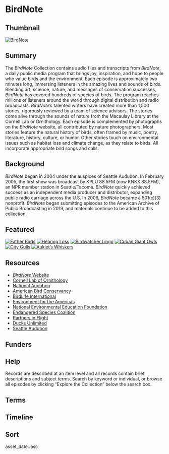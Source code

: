 # BirdNote

## Thumbnail

![BirdNote](https://s3.amazonaws.com/americanarchive.org/special-collections/BirdNoteLOC.jpg "BirdNote")

## Summary

The <em>BirdNote</em> Collection contains audio files and transcripts from <em>BirdNote</em>, a daily public media program that brings joy, inspiration, and hope to people who value birds and the environment. Each episode is approximately two minutes long, immersing listeners in the amazing lives and sounds of birds. Blending art, science, nature, and messages of conservation successes, <em>BirdNote</em> has covered hundreds of species of birds. The program reaches millions of listeners around the world through digital distribution and radio broadcasts. <em>BirdNote</em>’s talented writers have created more than 1,500 stories, rigorously reviewed by a team of science advisors. The stories come alive through the sounds of nature from the Macaulay Library at the Cornell Lab or Ornithology. Each episode is complemented by photographs on the <em>BirdNote</em> website, all contributed by nature photographers. 
Most stories feature the natural history of birds, often framed by music, poetry, literature, history, culture, or humor. Other stories touch on environmental issues such as habitat loss and climate change, as they relate to birds. All incorporate appropriate bird songs and calls.

## Background

<em>BirdNote</em> began in 2004 under the auspices of Seattle Audubon. In February 2005, the first show was broadcast by KPLU 88.5FM (now KNKX 88.5FM), an NPR member station in Seattle/Tacoma. <em>BirdNote</em> quickly achieved success as an independent media producer and distributor, expanding public radio carriage across the U.S. In 2006, <em>BirdNote</em> became a 501(c)(3) nonprofit. <em>BirdNote</em> began submitting episodes to the American Archive of Public Broadcasting in 2019, and materials continue to be added to this collection.  

## Featured

[![Father Birds](https://s3.amazonaws.com/americanarchive.org/special-collections/BirdNoteLOC_tile.jpg)](/catalog/cpb-aacip_8516504cf53)
[![Hearing Loss](https://s3.amazonaws.com/americanarchive.org/special-collections/BirdNoteLOC_tile.jpg)](/catalog/cpb-aacip_2211b2154b9)
[![Birdwatcher Lingo](https://s3.amazonaws.com/americanarchive.org/special-collections/BirdNoteLOC_tile.jpg)](/catalog/cpb_aacip-143e6c9e31a)
[![Cuban Giant Owls](https://s3.amazonaws.com/americanarchive.org/special-collections/BirdNoteLOC_tile.jpg)](/catalog/cpb_aacip-328f88ce4fb)
[![City Gulls](https://s3.amazonaws.com/americanarchive.org/special-collections/BirdNoteLOC_tile.jpg)](/catalog/cpb-aacip_69957fc5b07)
[![Auklet’s Whiskers](https://s3.amazonaws.com/americanarchive.org/special-collections/BirdNoteLOC_tile.jpg)](/catalog/cpb_aacip-e9b3ada95da)

## Resources

- [<em>BirdNote</em> Website](https://www.birdnote.org/) 
- [Cornell Lab of Ornithology](https://www.allaboutbirds.org/guide/) 
- [National Audubon](https://www.audubon.org/)
- [American Bird Conservancy](https://abcbirds.org/)
- [BirdLife International](https://www.birdlife.org/)
- [Environment for the Americas](https://www.environmentamericas.org/)
- [National Environmental Education Foundation](https://www.neefusa.org/)
- [Endangered Species Coalition](https://endangered.org/)
- [Partners in Flight](https://partnersinflight.org/)
- [Ducks Unlimited](https://www.ducks.org/)
- [Seattle Audubon](https://seattleaudubon.org/sas/)

## Funders

## Help

Records are described at an item level and all records contain brief descriptions and subject terms. Search by keyword or individual, or browse all episodes by clicking “Explore the Collection” below the search box. 

## Terms 

## Timeline

## Sort

asset_date+asc
